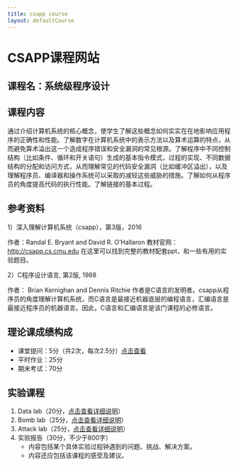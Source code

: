 ```yaml
---
title: csapp course
layout: defaultCourse
---
```


# CSAPP课程网站

## 课程名：系统级程序设计
## 课程内容
通过介绍计算机系统的核心概念，使学生了解这些概念如何实实在在地影响应用程序的正确性和性能。了解数字在计算机系统中的表示方法以及算术运算的特点，从而避免算术溢出这一个造成程序错误和安全漏洞的常见根源。了解程序中不同控制结构（比如条件、循环和开关语句）生成的基本指令模式，过程的实现、不同数据结构的分配和访问方式，从而理解常见的代码安全漏洞（比如缓冲区溢出），以及理解程序员、编译器和操作系统可以采取的减轻这些威胁的措施。了解如何从程序员的角度提高代码的执行性能。了解链接的基本过程。
## 参考资料
1）深入理解计算机系统（csapp），第3版，2016

作者：Randal E. Bryant and David R. O’Hallaron
教材官网：http://csapp.cs.cmu.edu
在这里可以找到完整的教材配套ppt，和一些有用的实验题目。

2）C程序设计语言, 第2版, 1988

作者： Brian Kernighan and Dennis Ritchie
作者是C语言的发明者。csapp从程序员的角度理解计算机系统，而C语言是最接近机器底层的编程语言，汇编语言是最接近程序员的机器语言。因此，C语言和汇编语言是该门课程的必修语言。

## 理论课成绩构成
- 课堂提问：5分（共2次，每次2.5分）<a href="course-score">点击查看</a>
- 平时作业：25分
- 期末考试：70分
  
## 实验课程
1. Data lab（20分，<a href="DataLab.html">点击查看详细说明</a>）
2. Bomb lab（25分，<a href="BombLab.html">点击查看详细说明</a>）
3. Attack lab（25分，<a href="AttackLab.html">点击查看详细说明</a>）
4. 实验报告（30分，不少于800字）
   - 内容包括某个具体实验过程钟遇到的问题、挑战、解决方案。
   - 内容还应包括该课程的感受及建议。
